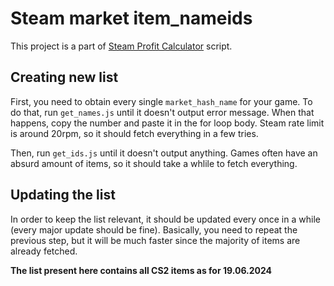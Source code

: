 # Steam market item_nameids
This project is a part of [Steam Profit Calculator](https://github.com/Olimp666/steam-profit-calculator) script.

## Creating new list
First, you need to obtain every single `market_hash_name` for your game. To do that, run `get_names.js` until it doesn't output error message. When that happens, copy the number and paste it in the for loop body. Steam rate limit is around 20rpm, so it should fetch everything in a few tries.

Then, run `get_ids.js` until it doesn't output anything. Games often have an absurd amount of items, so it should take a whlile to fetch everything.

## Updating the list
In order to keep the list relevant, it should be updated every once in a while (every major update should be fine). Basically, you need to repeat the previous step, but it will be much faster since the majority of items are already fetched.

__The list present here contains all CS2 items as for 19.06.2024__
